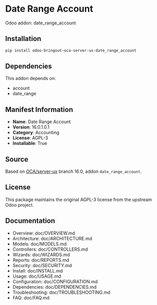 # Date Range Account

Odoo addon: date_range_account

## Installation

```bash
pip install odoo-bringout-oca-server-ux-date_range_account
```

## Dependencies

This addon depends on:
- account
- date_range

## Manifest Information

- **Name**: Date Range Account
- **Version**: 16.0.1.0.1
- **Category**: Accounting
- **License**: AGPL-3
- **Installable**: True

## Source

Based on [OCA/server-ux](https://github.com/OCA/server-ux) branch 16.0, addon `date_range_account`.

## License

This package maintains the original AGPL-3 license from the upstream Odoo project.

## Documentation

- Overview: doc/OVERVIEW.md
- Architecture: doc/ARCHITECTURE.md
- Models: doc/MODELS.md
- Controllers: doc/CONTROLLERS.md
- Wizards: doc/WIZARDS.md
- Reports: doc/REPORTS.md
- Security: doc/SECURITY.md
- Install: doc/INSTALL.md
- Usage: doc/USAGE.md
- Configuration: doc/CONFIGURATION.md
- Dependencies: doc/DEPENDENCIES.md
- Troubleshooting: doc/TROUBLESHOOTING.md
- FAQ: doc/FAQ.md
